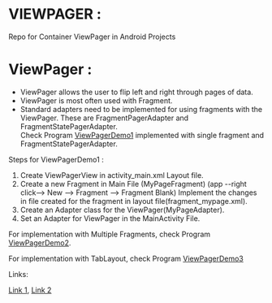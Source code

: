 # VIEWPAGER :
Repo for Container ViewPager in Android Projects

# ViewPager :

- ViewPager allows the user to flip left and right through pages of data.  
- ViewPager is most often used with Fragment.
- Standard adapters need to be implemented for using fragments with the ViewPager.
  These are FragmentPagerAdapter and FragmentStatePagerAdapter.   
  Check Program [ViewPagerDemo1](ViewPagerDemo1) implemented with single fragment and FragmentStatePagerAdapter.

Steps for  ViewPagerDemo1 : 

1) Create ViewPagerView in activity_main.xml Layout file. 
2) Create a new Fragment in Main File (MyPageFragment)
    (app --right click--> New --> Fragment --> Fragment Blank)
   Implement the changes in file created for the fragment in layout file(fragment_mypage.xml). 
3) Create an Adapter class for the ViewPager(MyPageAdapter).
4) Set an Adapter for ViewPager in the MainActivity File.
          
For implementation with Multiple Fragments, check Program [ViewPagerDemo2](ViewPagerDemo2).    

For implementation with TabLayout, check Program [ViewPagerDemo3](ViewPagerDemo3)

Links:

[Link 1](https://developer.android.com/reference/android/support/v4/view/ViewPager),
[Link 2](https://developer.android.com/training/animation/screen-slide)


